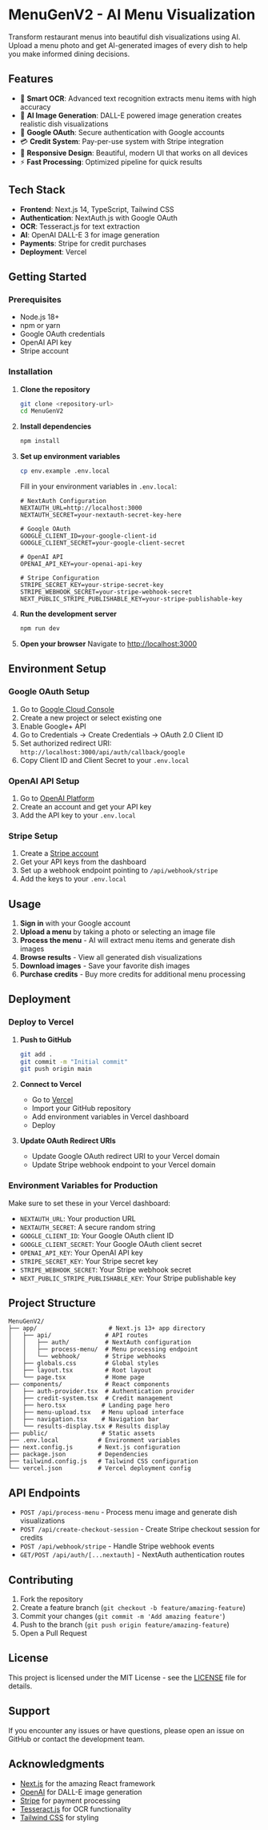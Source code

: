 # MenuGenV2 - AI Menu Visualization

Transform restaurant menus into beautiful dish visualizations using AI. Upload a menu photo and get AI-generated images of every dish to help you make informed dining decisions.

## Features

- 📸 **Smart OCR**: Advanced text recognition extracts menu items with high accuracy
- 🎨 **AI Image Generation**: DALL-E powered image generation creates realistic dish visualizations
- 🔐 **Google OAuth**: Secure authentication with Google accounts
- 💳 **Credit System**: Pay-per-use system with Stripe integration
- 📱 **Responsive Design**: Beautiful, modern UI that works on all devices
- ⚡ **Fast Processing**: Optimized pipeline for quick results

## Tech Stack

- **Frontend**: Next.js 14, TypeScript, Tailwind CSS
- **Authentication**: NextAuth.js with Google OAuth
- **OCR**: Tesseract.js for text extraction
- **AI**: OpenAI DALL-E 3 for image generation
- **Payments**: Stripe for credit purchases
- **Deployment**: Vercel

## Getting Started

### Prerequisites

- Node.js 18+ 
- npm or yarn
- Google OAuth credentials
- OpenAI API key
- Stripe account

### Installation

1. **Clone the repository**
   ```bash
   git clone <repository-url>
   cd MenuGenV2
   ```

2. **Install dependencies**
   ```bash
   npm install
   ```

3. **Set up environment variables**
   ```bash
   cp env.example .env.local
   ```
   
   Fill in your environment variables in `.env.local`:
   ```env
   # NextAuth Configuration
   NEXTAUTH_URL=http://localhost:3000
   NEXTAUTH_SECRET=your-nextauth-secret-key-here

   # Google OAuth
   GOOGLE_CLIENT_ID=your-google-client-id
   GOOGLE_CLIENT_SECRET=your-google-client-secret

   # OpenAI API
   OPENAI_API_KEY=your-openai-api-key

   # Stripe Configuration
   STRIPE_SECRET_KEY=your-stripe-secret-key
   STRIPE_WEBHOOK_SECRET=your-stripe-webhook-secret
   NEXT_PUBLIC_STRIPE_PUBLISHABLE_KEY=your-stripe-publishable-key
   ```

4. **Run the development server**
   ```bash
   npm run dev
   ```

5. **Open your browser**
   Navigate to [http://localhost:3000](http://localhost:3000)

## Environment Setup

### Google OAuth Setup

1. Go to [Google Cloud Console](https://console.cloud.google.com/)
2. Create a new project or select existing one
3. Enable Google+ API
4. Go to Credentials → Create Credentials → OAuth 2.0 Client ID
5. Set authorized redirect URI: `http://localhost:3000/api/auth/callback/google`
6. Copy Client ID and Client Secret to your `.env.local`

### OpenAI API Setup

1. Go to [OpenAI Platform](https://platform.openai.com/)
2. Create an account and get your API key
3. Add the API key to your `.env.local`

### Stripe Setup

1. Create a [Stripe account](https://stripe.com/)
2. Get your API keys from the dashboard
3. Set up a webhook endpoint pointing to `/api/webhook/stripe`
4. Add the keys to your `.env.local`

## Usage

1. **Sign in** with your Google account
2. **Upload a menu** by taking a photo or selecting an image file
3. **Process the menu** - AI will extract menu items and generate dish images
4. **Browse results** - View all generated dish visualizations
5. **Download images** - Save your favorite dish images
6. **Purchase credits** - Buy more credits for additional menu processing

## Deployment

### Deploy to Vercel

1. **Push to GitHub**
   ```bash
   git add .
   git commit -m "Initial commit"
   git push origin main
   ```

2. **Connect to Vercel**
   - Go to [Vercel](https://vercel.com/)
   - Import your GitHub repository
   - Add environment variables in Vercel dashboard
   - Deploy

3. **Update OAuth Redirect URIs**
   - Update Google OAuth redirect URI to your Vercel domain
   - Update Stripe webhook endpoint to your Vercel domain

### Environment Variables for Production

Make sure to set these in your Vercel dashboard:
- `NEXTAUTH_URL`: Your production URL
- `NEXTAUTH_SECRET`: A secure random string
- `GOOGLE_CLIENT_ID`: Your Google OAuth client ID
- `GOOGLE_CLIENT_SECRET`: Your Google OAuth client secret
- `OPENAI_API_KEY`: Your OpenAI API key
- `STRIPE_SECRET_KEY`: Your Stripe secret key
- `STRIPE_WEBHOOK_SECRET`: Your Stripe webhook secret
- `NEXT_PUBLIC_STRIPE_PUBLISHABLE_KEY`: Your Stripe publishable key

## Project Structure

```
MenuGenV2/
├── app/                    # Next.js 13+ app directory
│   ├── api/               # API routes
│   │   ├── auth/          # NextAuth configuration
│   │   ├── process-menu/  # Menu processing endpoint
│   │   └── webhook/       # Stripe webhooks
│   ├── globals.css        # Global styles
│   ├── layout.tsx         # Root layout
│   └── page.tsx           # Home page
├── components/            # React components
│   ├── auth-provider.tsx  # Authentication provider
│   ├── credit-system.tsx  # Credit management
│   ├── hero.tsx          # Landing page hero
│   ├── menu-upload.tsx   # Menu upload interface
│   ├── navigation.tsx    # Navigation bar
│   └── results-display.tsx # Results display
├── public/               # Static assets
├── .env.local           # Environment variables
├── next.config.js       # Next.js configuration
├── package.json         # Dependencies
├── tailwind.config.js   # Tailwind CSS configuration
└── vercel.json          # Vercel deployment config
```

## API Endpoints

- `POST /api/process-menu` - Process menu image and generate dish visualizations
- `POST /api/create-checkout-session` - Create Stripe checkout session for credits
- `POST /api/webhook/stripe` - Handle Stripe webhook events
- `GET/POST /api/auth/[...nextauth]` - NextAuth authentication routes

## Contributing

1. Fork the repository
2. Create a feature branch (`git checkout -b feature/amazing-feature`)
3. Commit your changes (`git commit -m 'Add amazing feature'`)
4. Push to the branch (`git push origin feature/amazing-feature`)
5. Open a Pull Request

## License

This project is licensed under the MIT License - see the [LICENSE](LICENSE) file for details.

## Support

If you encounter any issues or have questions, please open an issue on GitHub or contact the development team.

## Acknowledgments

- [Next.js](https://nextjs.org/) for the amazing React framework
- [OpenAI](https://openai.com/) for DALL-E image generation
- [Stripe](https://stripe.com/) for payment processing
- [Tesseract.js](https://tesseract.projectnaptha.com/) for OCR functionality
- [Tailwind CSS](https://tailwindcss.com/) for styling 